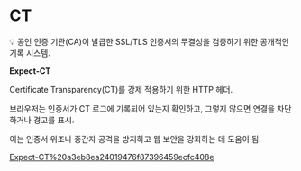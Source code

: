 # CT

<aside>
💡 공인 인증 기관(CA)이 발급한 SSL/TLS 인증서의 무결성을 검증하기 위한 공개적인 기록 시스템.

</aside>

**Expect-CT**

Certificate Transparency(CT)를 강제 적용하기 위한 HTTP 헤더.

브라우저는 인증서가 CT 로그에 기록되어 있는지 확인하고, 그렇지 않으면 연결을 차단하거나 경고를 표시.

이는 인증서 위조나 중간자 공격을 방지하고 웹 보안을 강화하는 데 도움이 됨.

[Expect-CT%20a3eb8ea24019476f87396459ecfc408e](Expect-CT%20a3eb8ea24019476f87396459ecfc408e)